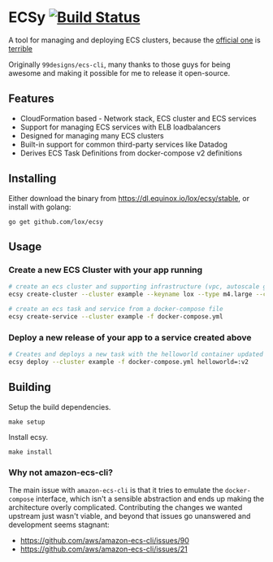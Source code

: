 ECSy [![Build Status](https://travis-ci.org/lox/ecsy.svg?branch=master)](https://travis-ci.org/lox/ecsy)
=============

A tool for managing and deploying ECS clusters, because the [official one](https://github.com/aws/amazon-ecs-cli) is [terrible](#why-not-amazon-ecs-cli)

Originally `99designs/ecs-cli`, many thanks to those guys for being awesome and making it possible for me to release it open-source. 

## Features 

 * CloudFormation based - Network stack, ECS cluster and ECS services
 * Support for managing ECS services with ELB loadbalancers
 * Designed for managing many ECS clusters 
 * Built-in support for common third-party services like Datadog
 * Derives ECS Task Definitions from docker-compose v2 definitions

## Installing

Either download the binary from https://dl.equinox.io/lox/ecsy/stable, or install with golang:

```
go get github.com/lox/ecsy
```

## Usage

### Create a new ECS Cluster with your app running

```bash
# create an ecs cluster and supporting infrastructure (vpc, autoscale group, security groups, etc)
ecsy create-cluster --cluster example --keyname lox --type m4.large --count 4

# create an ecs task and service from a docker-compose file
ecsy create-service --cluster example -f docker-compose.yml
```

### Deploy a new release of your app to a service created above

```bash
# Creates and deploys a new task with the helloworld container updated with a new image tag
ecsy deploy --cluster example -f docker-compose.yml helloworld=:v2
```

## Building

Setup the build dependencies.

```
make setup
```

Install ecsy.

```
make install
```

### Why not amazon-ecs-cli?

The main issue with `amazon-ecs-cli` is that it tries to emulate the `docker-compose` interface, which isn't a sensible abstraction and ends up making the architecture overly complicated. Contributing the changes we wanted upstream just wasn't viable, and beyond that issues go unanswered and development seems stagnant:

- https://github.com/aws/amazon-ecs-cli/issues/90
- https://github.com/aws/amazon-ecs-cli/issues/21
